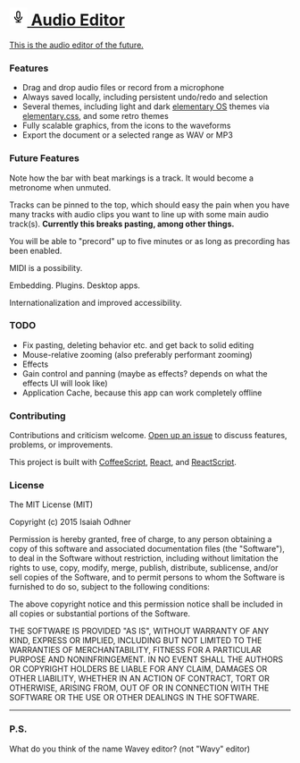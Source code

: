 
# [![](images/icon-32.png) Audio Editor][app]

[This is the audio editor of the future.][app]


### Features

* Drag and drop audio files or record from a microphone
* Always saved locally, including persistent undo/redo and selection
* Several themes, including light and dark [elementary OS][] themes via [elementary.css][], and some retro themes
* Fully scalable graphics, from the icons to the waveforms
* Export the document or a selected range as WAV or MP3


### Future Features

Note how the bar with beat markings is a track. It would become a metronome when unmuted.

Tracks can be pinned to the top,
which should easy the pain when you have many tracks with audio clips
you want to line up with some main audio track(s).
**Currently this breaks pasting, among other things.**

You will be able to "precord" up to five minutes or as long as precording has been enabled. 

MIDI is a possibility.

Embedding. Plugins. Desktop apps.

Internationalization and improved accessibility.


### TODO

* Fix pasting, deleting behavior etc. and get back to solid editing
* Mouse-relative zooming (also preferably performant zooming)
* Effects
* Gain control and panning (maybe as effects? depends on what the effects UI will look like)
* Application Cache, because this app can work completely offline


### Contributing

Contributions and criticism welcome.
[Open up an issue][new issue] to discuss features, problems, or improvements.

This project is built with [CoffeeScript][], [React][], and [ReactScript][].


### License

The MIT License (MIT)

Copyright (c) 2015 Isaiah Odhner

Permission is hereby granted, free of charge, to any person obtaining a copy
of this software and associated documentation files (the "Software"), to deal
in the Software without restriction, including without limitation the rights
to use, copy, modify, merge, publish, distribute, sublicense, and/or sell
copies of the Software, and to permit persons to whom the Software is
furnished to do so, subject to the following conditions:

The above copyright notice and this permission notice shall be included in all
copies or substantial portions of the Software.

THE SOFTWARE IS PROVIDED "AS IS", WITHOUT WARRANTY OF ANY KIND, EXPRESS OR
IMPLIED, INCLUDING BUT NOT LIMITED TO THE WARRANTIES OF MERCHANTABILITY,
FITNESS FOR A PARTICULAR PURPOSE AND NONINFRINGEMENT. IN NO EVENT SHALL THE
AUTHORS OR COPYRIGHT HOLDERS BE LIABLE FOR ANY CLAIM, DAMAGES OR OTHER
LIABILITY, WHETHER IN AN ACTION OF CONTRACT, TORT OR OTHERWISE, ARISING FROM,
OUT OF OR IN CONNECTION WITH THE SOFTWARE OR THE USE OR OTHER DEALINGS IN THE
SOFTWARE.


-------

### P.S.

What do you think of the name Wavey editor? (not "Wavy" editor)

[app]: https://audioeditor.ml/
[elementary OS]: https://elementary.io/
[elementary.css]: https://github.com/1j01/elementary.css/
[RTLCSS]: https://github.com/MohammadYounes/rtlcss
[CoffeeScript]: http://coffeescript.org/
[React]: https://facebook.github.io/react/
[ReactScript]: https://github.com/1j01/react-script
[new issue]: https://github.com/1j01/audio-editor/issues/new

